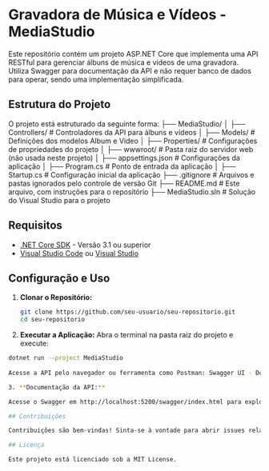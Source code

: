 # Gravadora de Música e Vídeos - MediaStudio

Este repositório contém um projeto ASP.NET Core que implementa uma API RESTful para gerenciar álbuns de música e vídeos de uma gravadora. Utiliza Swagger para documentação da API e não requer banco de dados para operar, sendo uma implementação simplificada.

## Estrutura do Projeto

O projeto está estruturado da seguinte forma:
├── MediaStudio/
│ ├── Controllers/ # Controladores da API para álbuns e vídeos
│ ├── Models/ # Definições dos modelos Album e Video
│ ├── Properties/ # Configurações de propriedades do projeto
│ ├── wwwroot/ # Pasta raiz do servidor web (não usada neste projeto)
│ ├── appsettings.json # Configurações da aplicação
│ ├── Program.cs # Ponto de entrada da aplicação
│ ├── Startup.cs # Configuração inicial da aplicação
├── .gitignore # Arquivos e pastas ignorados pelo controle de versão Git
├── README.md # Este arquivo, com instruções para o repositório
├── MediaStudio.sln # Solução do Visual Studio para o projeto


## Requisitos

- [.NET Core SDK](https://dotnet.microsoft.com/download) - Versão 3.1 ou superior
- [Visual Studio Code](https://code.visualstudio.com/) ou [Visual Studio](https://visualstudio.microsoft.com/)

## Configuração e Uso

1. **Clonar o Repositório:**

   ```bash
   git clone https://github.com/seu-usuario/seu-repositorio.git
   cd seu-repositorio

2. **Executar a Aplicação:**
Abra o terminal na pasta raiz do projeto e execute:

  ```bash
  dotnet run --project MediaStudio
    
Acesse a API pelo navegador ou ferramenta como Postman: Swagger UI - Documentação interativa da API.

3. **Documentação da API:**

Acesse o Swagger em http://localhost:5200/swagger/index.html para explorar os endpoints disponíveis, seus parâmetros e respostas esperadas.

## Contribuições

Contribuições são bem-vindas! Sinta-se à vontade para abrir issues relatando problemas ou sugestões, e pull requests com melhorias.

## Licença

Este projeto está licenciado sob a MIT License.
